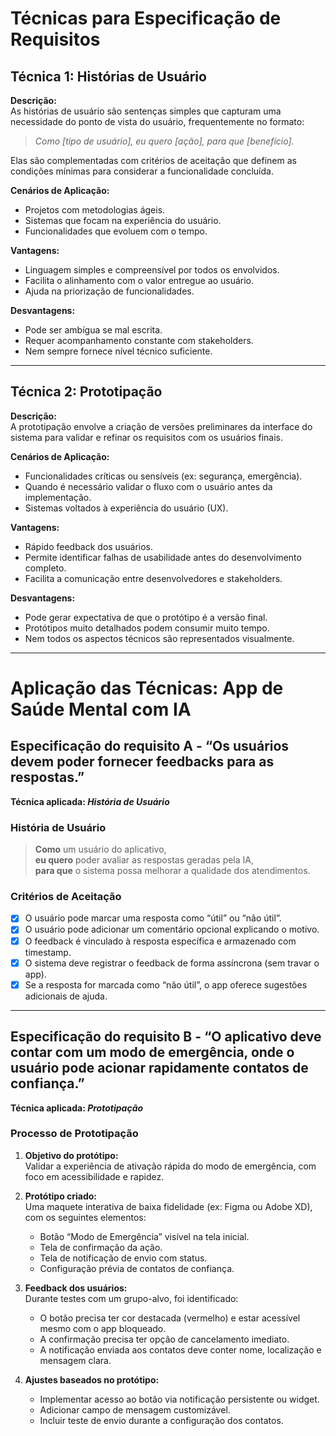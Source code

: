 # Técnicas para Especificação de Requisitos

## Técnica 1: Histórias de Usuário

**Descrição:**  
As histórias de usuário são sentenças simples que capturam uma necessidade do ponto de vista do usuário, frequentemente no formato:

> *Como [tipo de usuário], eu quero [ação], para que [benefício].*

Elas são complementadas com critérios de aceitação que definem as condições mínimas para considerar a funcionalidade concluída.

**Cenários de Aplicação:**
- Projetos com metodologias ágeis.
- Sistemas que focam na experiência do usuário.
- Funcionalidades que evoluem com o tempo.

**Vantagens:**
- Linguagem simples e compreensível por todos os envolvidos.
- Facilita o alinhamento com o valor entregue ao usuário.
- Ajuda na priorização de funcionalidades.

**Desvantagens:**
- Pode ser ambígua se mal escrita.
- Requer acompanhamento constante com stakeholders.
- Nem sempre fornece nível técnico suficiente.

---

## Técnica 2: Prototipação

**Descrição:**  
A prototipação envolve a criação de versões preliminares da interface do sistema para validar e refinar os requisitos com os usuários finais.

**Cenários de Aplicação:**
- Funcionalidades críticas ou sensíveis (ex: segurança, emergência).
- Quando é necessário validar o fluxo com o usuário antes da implementação.
- Sistemas voltados à experiência do usuário (UX).

**Vantagens:**
- Rápido feedback dos usuários.
- Permite identificar falhas de usabilidade antes do desenvolvimento completo.
- Facilita a comunicação entre desenvolvedores e stakeholders.

**Desvantagens:**
- Pode gerar expectativa de que o protótipo é a versão final.
- Protótipos muito detalhados podem consumir muito tempo.
- Nem todos os aspectos técnicos são representados visualmente.

---

# Aplicação das Técnicas: App de Saúde Mental com IA

## Especificação do requisito A - **“Os usuários devem poder fornecer feedbacks para as respostas.”**
**Técnica aplicada: _História de Usuário_**

### História de Usuário
> **Como** um usuário do aplicativo,  
> **eu quero** poder avaliar as respostas geradas pela IA,  
> **para que** o sistema possa melhorar a qualidade dos atendimentos.

### Critérios de Aceitação
- [x] O usuário pode marcar uma resposta como “útil” ou “não útil”.
- [x] O usuário pode adicionar um comentário opcional explicando o motivo.
- [x] O feedback é vinculado à resposta específica e armazenado com timestamp.
- [x] O sistema deve registrar o feedback de forma assíncrona (sem travar o app).
- [x] Se a resposta for marcada como “não útil”, o app oferece sugestões adicionais de ajuda.

---

## Especificação do requisito B - **“O aplicativo deve contar com um modo de emergência, onde o usuário pode acionar rapidamente contatos de confiança.”**   
**Técnica aplicada: _Prototipação_**

### Processo de Prototipação
1. **Objetivo do protótipo:**  
   Validar a experiência de ativação rápida do modo de emergência, com foco em acessibilidade e rapidez.

2. **Protótipo criado:**  
   Uma maquete interativa de baixa fidelidade (ex: Figma ou Adobe XD), com os seguintes elementos:
   - Botão “Modo de Emergência” visível na tela inicial.
   - Tela de confirmação da ação.
   - Tela de notificação de envio com status.
   - Configuração prévia de contatos de confiança.

3. **Feedback dos usuários:**  
   Durante testes com um grupo-alvo, foi identificado:
   - O botão precisa ter cor destacada (vermelho) e estar acessível mesmo com o app bloqueado.
   - A confirmação precisa ter opção de cancelamento imediato.
   - A notificação enviada aos contatos deve conter nome, localização e mensagem clara.

4. **Ajustes baseados no protótipo:**
   - Implementar acesso ao botão via notificação persistente ou widget.
   - Adicionar campo de mensagem customizável.
   - Incluir teste de envio durante a configuração dos contatos.
